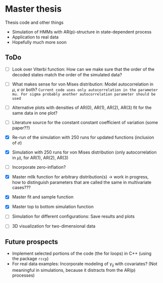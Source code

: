 # Master thesis
Thesis code and other things

- Simulation of HMMs with AR(p)-structure in state-dependent process
- Application to real data
- Hopefully much more soon


## ToDo

- [ ] Look over Viterbi function: How can we make sure that the order of the decoded states match the order of the simulated data? 
- [ ] What makes sense for von Mises distribution: Model autocorrelation in $\mu$, $\kappa$ or both?
      ```
      Current code uses only autocorrelation in the parameter mu. For sigma probably another autocorrelation parameter should be used
      ```
- [ ] Alternative plots with densities of AR(0), AR(1), AR(2), AR(3) fit for the same data in one plot?
- [ ] Literature source for the constant constant coefficient of variation (some paper??)
- [x] Re-run of the simulation with 250 runs for updated functions (inclusion of $\sigma$)
- [x] Simulation with 250 runs for von Mises distribution (only autocorrelation in $\mu$), for AR(1), AR(2), AR(3)
- [ ] Incorporate zero-inflation?
- [x] Master mllk function for arbitrary distribution(s) $\to$ work in progress, how to distinguish parameters that are called the same in multivariate cases???
- [x] Master fit and sample function
- [x] Master top to bottom simulation function
- [ ] Simulation for different configurations: Save results and plots
- [ ] 3D visualization for two-dimensional data


## Future prospects

- Implement selected portions of the code (the for loops) in C++ (using the package ```rccp```)
- For real data examples: Incorporate modeling of $\gamma_{ij}$ with covariates? (Not meaningful in simulations, because it distracts from the AR(p) processes)
